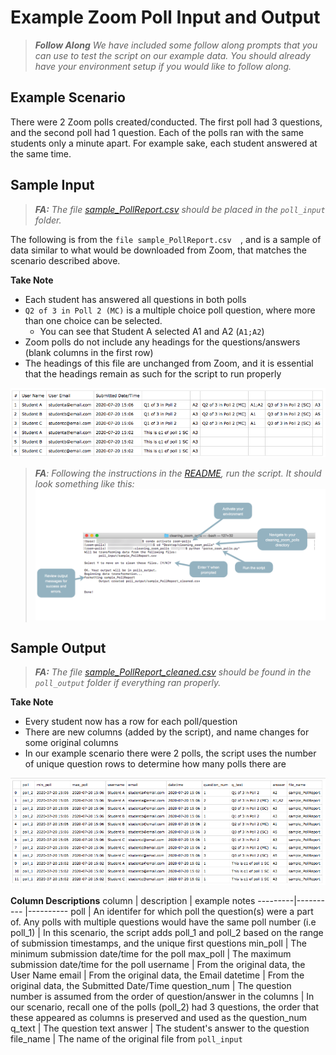 # Example Zoom Poll Input and Output

> ***Follow Along** We have included some follow along prompts that you can use to test the script on our example data. You should already have your environment setup if you would like to follow along.* 

## Example Scenario
There were 2 Zoom polls created/conducted. The first poll had 3 questions, and the second poll had 1 question. Each of the polls ran with the same students only a minute apart. For example sake, each student answered at the same time. 

## Sample Input

> ***FA:** The file [sample_PollReport.csv](example/sample_PollReport.csv) should be placed in the `poll_input` folder.*

The following is from the `file sample_PollReport.csv  `, and is a sample of data similar to what would be downloaded from Zoom, that matches the scenario described above. 

**Take Note**
- Each student has answered all questions in both polls
- `Q2 of 3 in Poll 2 (MC)` is a multiple choice poll question, where more than one choice can be selected. 
  - You can see that Student A selected A1 and A2 (`A1;A2`)
- Zoom polls do not include any headings for the questions/answers (blank columns in the first row)
- The headings of this file are unchanged from Zoom, and it is essential that the headings remain as such for the script to run properly

![](example/imgs/sample_PollReport.png)

> ***FA**: Following the instructions in the [README](https://github.com/saud-learning-services/cleaning-zoom-polls#running-the-script), run the script. It should look something like this:*
> ![](example/imgs/example_terminal.png)

## Sample Output

> ***FA:** The file [sample_PollReport_cleaned.csv](example/sample_PollReport_cleaned.csv) should be found in the `poll_output` folder if everything ran properly.*

**Take Note**
- Every student now has a row for each poll/question
- There are new columns (added by the script), and name changes for some original columns
- In our example scenario there were 2 polls, the script uses the number of unique question rows to determine how many polls there are

![](example/imgs/sample_PollReport_cleaned.png)

**Column Descriptions**
column | description | example notes
---------|---------- |---------- 
 poll | An identifer for which poll the question(s) were a part of. Any polls with multiple questions would have the same poll number (i.e poll_1) | In this scenario, the script adds poll_1 and poll_2 based on the range of submission timestamps, and the unique first questions
 min_poll | The minimum submission date/time for the poll
 max_poll | The maximum submission date/time for the poll 
 username | From the original data, the User Name
 email | From the original data, the Email
 datetime | From the original data, the Submitted Date/Time
 question_num | The question number is assumed from the order of question/answer in the columns | In our scenario, recall one of the polls (poll_2) had 3 questions, the order that these appeared as columns is preserved and used as the question_num
 q_text | The question text
 answer | The student's answer to the question
 file_name | The name of the original file from `poll_input`

